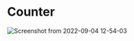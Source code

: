 # Counter
![Screenshot from 2022-09-04 12-54-03](https://user-images.githubusercontent.com/45715802/188302352-d6fae1ba-b9ac-4398-a7e0-df6468551c01.png)
